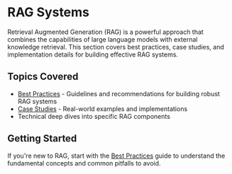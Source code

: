 # RAG Systems

Retrieval Augmented Generation (RAG) is a powerful approach that combines the capabilities of large language models with external knowledge retrieval. This section covers best practices, case studies, and implementation details for building effective RAG systems.

## Topics Covered

- [Best Practices](best-practices.md) - Guidelines and recommendations for building robust RAG systems
- [Case Studies](case-studies.md) - Real-world examples and implementations
- Technical deep dives into specific RAG components

## Getting Started

If you're new to RAG, start with the [Best Practices](best-practices.md) guide to understand the fundamental concepts and common pitfalls to avoid. 